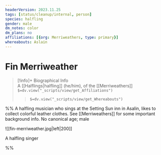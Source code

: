 ```yaml
---
headerVersion: 2023.11.25
tags: [status/cleanup/internal, person]
species: halfling
gender: male
dm_notes: color
dm_plans: no
affiliations: [{org: Merriweathers, type: primary}]
whereabouts: Aslain
---
```

# Fin Merriweather
>[!info]+ Biographical Info  
> A [[Halflings|halfling]] (he/him), of the [[Merriweathers]]  
> `$=dv.view("_scripts/view/get_Affiliations")`  
>> `$=dv.view("_scripts/view/get_Whereabouts")`

%% A halfling musician who sings at the Setting Sun inn in Asalin, likes to collect colorful leather clothes. See [[Merriweathers]] for some important background info.
No canonical age; male

![[fin-merriweather.jpg|left|200]]

A halfling singer

%%